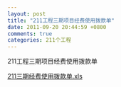 ```yaml
---
layout: post
title: "211工程三期项目经费使用拨款单"
date: 2011-09-20 20:44:59 +0800
comments: true
categories: 211个工程
---
```


211工程三期项目经费使用拨款单

[211三期经费使用拨款单.xls](../../downloads/20119201423814.xls)
